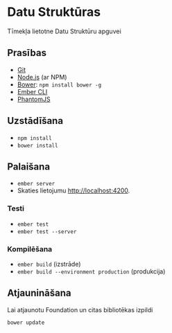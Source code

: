 # Datu Struktūras

Tīmekļa lietotne Datu Struktūru apguvei

## Prasības

  * [Git](http://git-scm.com/)
  * [Node.js](http://nodejs.org/) (ar NPM)
  * [Bower](http://bower.io/): `npm install bower -g`
  * [Ember CLI](http://www.ember-cli.com/)
  * [PhantomJS](http://phantomjs.org/)

## Uzstādīšana

  * `npm install`
  * `bower install`

## Palaišana

  * `ember server`
  * Skaties lietojumu [http://localhost:4200](http://localhost:4200).

### Testi

  * `ember test`
  * `ember test --server`

### Kompilēšana

  * `ember build` (izstrāde)
  * `ember build --environment production` (produkcija)

## Atjaunināšana

Lai atjaunotu Foundation un citas bibliotēkas izpildi

```bash
bower update
```

